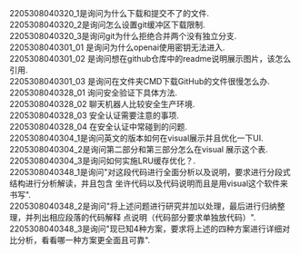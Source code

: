 2205308040320_1是询问为什么下载和提交不了的文件.<br>
2205308040320_2是询问怎么设置git缓冲区下载限制.<br>
2205308040320_3是询问git为什么拒绝合并两个没有独立分支.<br>
2205308040301_01 是询问为什么openai使用密钥无法进入.<br>
2205308040301_02 是询问想在github仓库中的readme说明展示图片，该怎么引用.<br>
2205308040301_03 是询问在文件夹CMD下载GitHub的文件很慢怎么办.<br>
2205308040328_01 询问安全验证下具体方法.<br>
2205308040328_02 聊天机器人比较安全生产环境.<br>
2205308040328_03 安全认证需要注意的事项.<br>
2205308040328_04 在安全认证中常碰到的问题.<br>
2205308040304_1是询问英文的版本如何在visual展示并且优化一下UI.<br>
2205308040304_2是询问第二部分和第三部分怎么在visual 展示这个表.<br>
2205308040304_3是询问如何实施LRU缓存优化？.<br>
2205308040348_1是询问"对这段代码进行全面分析以及说明，要求进行分段式结构进行分析解读，并且包含
坐许代码以及代码说明而且是用visual这个软件来书写".<br>
2205308040348_2是询问"将上述问题进行研究并加以处理，最后进行归纳整理，并列出相应段落的代码解释
点说明（代码部分要求单独放代码）".<br>
2205308040348_3是询问"现已知4种方案，要求将上述的四种方案进行详细对比分析，看看哪一种方案更全面且可靠".<br>
